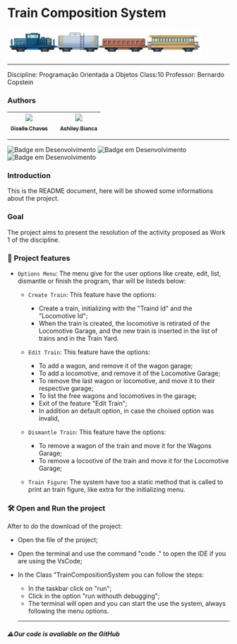 <h1 > Train Composition System </h1>
<img src="img.jpg">
<hr>

Discipline: Programação Orientada a Objetos
Class:10
Professor: Bernardo Copstein

### Authors

| [<img loading="lazy" src="https://avatars.githubusercontent.com//u/112208391?v=4" width=115><br><sub>Giselle Chaves</sub>](https://github.com/GiselleChaves) |     | [<img loading="lazy" src="https://avatars.githubusercontent.com/u/97049778?v=4" width=115><br><sub>Ashiley Bianca</sub>](https://github.com/ashileybianca) |
| :----------------------------------------------------------------------------------------------------------------------------------------------------------: | :-: | :--------------------------------------------------------------------------------------------------------------------------------------------------------: |

<hr>

![Badge em Desenvolvimento](http://img.shields.io/static/v1?label=STATUS&message=FINALIZADO&color=GREEN&style=for-the-badge) ![Badge em Desenvolvimento](http://img.shields.io/static/v1?label=LINGUAGEM&message=JAVA&color=GREEN&style=for-the-badge) ![Badge em Desenvolvimento](http://img.shields.io/static/v1?label=LICENÇA&message=MIT&color=GREEN&style=for-the-badge)

### Introduction

This is the README document, here will be showed some informations about the project.

### Goal

The project aims to present the resolution of the activity proposed as Work 1 of the discipline.

### :hammer: Project features

- `Options Menu`: The menu give for the user options like create, edit, list, dismantle or finish the program, thar will be listeds below:

  - `Create Train`: This feature have the options:

    - Create a train, initializing with the "Traind Id" and the "Locomotive Id";
    - When the train is created, the locomotive is retirated of the Locomotive Garage, and the new train is inserted in the list of trains and in the Train Yard.

  - `Edit Train`: This feature have the options:

    - To add a wagon, and remove it of the wagon garage;
    - To add a locomotive, and remove it of the Locomotive Garage;
    - To remove the last wagon or locomotive, and move it to their respective garage;
    - To list the free wagons and locomotives in the garage;
    - Exit of the feature "Edit Train";
    - In addition an default option, in case the choised option was invalid,

  - `Dismantle Train`: This feature have the options:

    - To remove a wagon of the train and move it for the Wagons Garage;
    - To remove a locootive of the train and move it for the Locomotive Garage;

  - `Train Figure`: The system have too a static method that is called to print an train figure, like extra for the initializing menu.

### 🛠️ Open and Run the project

After to do the download of the project:

- Open the file of the project;
- Open the terminal and use the command "code ." to open the IDE if you are using the VsCode;
- In the Class "TrainCompositionSystem you can follow the steps:

  - In the taskbar click on "run";
  - Click in the option "run withouth debugging";
  - The terminal will open and you can start the use the system, always following the menu options.
  <hr>

##### ⚠️Our code is avaliable on the GitHub
